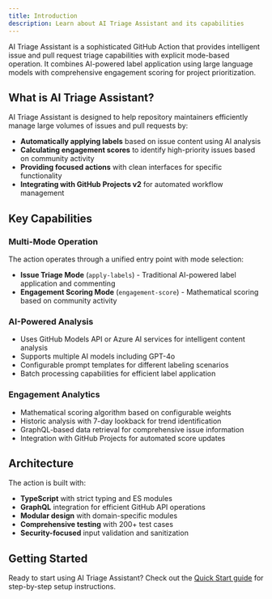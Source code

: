 ```yaml
---
title: Introduction
description: Learn about AI Triage Assistant and its capabilities
---
```


AI Triage Assistant is a sophisticated GitHub Action that provides intelligent issue and pull request triage
capabilities with explicit mode-based operation. It combines AI-powered label application using large language models
with comprehensive engagement scoring for project prioritization.

## What is AI Triage Assistant?

AI Triage Assistant is designed to help repository maintainers efficiently manage large volumes of issues and pull
requests by:

- **Automatically applying labels** based on issue content using AI analysis
- **Calculating engagement scores** to identify high-priority issues based on community activity
- **Providing focused actions** with clean interfaces for specific functionality
- **Integrating with GitHub Projects v2** for automated workflow management

## Key Capabilities

### Multi-Mode Operation

The action operates through a unified entry point with mode selection:

- **Issue Triage Mode** (`apply-labels`) - Traditional AI-powered label application and commenting
- **Engagement Scoring Mode** (`engagement-score`) - Mathematical scoring based on community activity

### AI-Powered Analysis

- Uses GitHub Models API or Azure AI services for intelligent content analysis
- Supports multiple AI models including GPT-4o
- Configurable prompt templates for different labeling scenarios
- Batch processing capabilities for efficient label application

### Engagement Analytics

- Mathematical scoring algorithm based on configurable weights
- Historic analysis with 7-day lookback for trend identification
- GraphQL-based data retrieval for comprehensive issue information
- Integration with GitHub Projects for automated score updates

## Architecture

The action is built with:

- **TypeScript** with strict typing and ES modules
- **GraphQL** integration for efficient GitHub API operations
- **Modular design** with domain-specific modules
- **Comprehensive testing** with 200+ test cases
- **Security-focused** input validation and sanitization

## Getting Started

Ready to start using AI Triage Assistant? Check out the [Quick Start guide](../quick-start/) for step-by-step setup
instructions.
